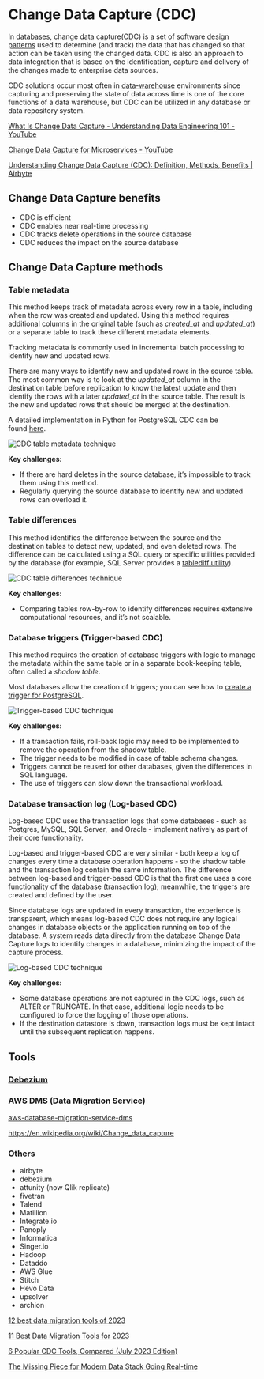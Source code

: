 # Change Data Capture (CDC)

In [databases](https://en.wikipedia.org/wiki/Database), change data capture(CDC) is a set of software [design patterns](https://en.wikipedia.org/wiki/Design_pattern_(computer_science)) used to determine (and track) the data that has changed so that action can be taken using the changed data. CDC is also an approach to data integration that is based on the identification, capture and delivery of the changes made to enterprise data sources.

CDC solutions occur most often in [data-warehouse](https://en.wikipedia.org/wiki/Data_warehouse) environments since capturing and preserving the state of data across time is one of the core functions of a data warehouse, but CDC can be utilized in any database or data repository system.

[What Is Change Data Capture - Understanding Data Engineering 101 - YouTube](https://www.youtube.com/watch?v=hNJCxF3IWC4)

[Change Data Capture for Microservices - YouTube](https://www.youtube.com/watch?v=M6Z-RpEdaN4&ab_channel=InfoQ)

[Understanding Change Data Capture (CDC): Definition, Methods, Benefits | Airbyte](https://airbyte.com/blog/change-data-capture-definition-methods-and-benefits)

## Change Data Capture benefits

- CDC is efficient
- CDC enables near real-time processing
- CDC tracks delete operations in the source database
- CDC reduces the impact on the source database

## Change Data Capture methods

### Table metadata

This method keeps track of metadata across every row in a table, including when the row was created and updated. Using this method requires additional columns in the original table (such as _created_at_ and _updated_at_) or a separate table to track these different metadata elements.

Tracking metadata is commonly used in incremental batch processing to identify new and updated rows.

There are many ways to identify new and updated rows in the source table. The most common way is to look at the _updated_at_ column in the destination table before replication to know the latest update and then identify the rows with a later _updated_at_ in the source table. The result is the new and updated rows that should be merged at the destination.

A detailed implementation in Python for PostgreSQL CDC can be found [here](https://blog.devgenius.io/python-etl-pipeline-incremental-data-load-source-change-detection-28a7ceaa9840).

![CDC table metadata technique](../../media/Pasted%20image%2020240123235509.png)

**Key challenges:**

- If there are hard deletes in the source database, it’s impossible to track them using this method.
- Regularly querying the source database to identify new and updated rows can overload it.

### Table differences

This method identifies the difference between the source and the destination tables to detect new, updated, and even deleted rows. The difference can be calculated using a SQL query or specific utilities provided by the database (for example, SQL Server provides a [tablediff utility](https://docs.microsoft.com/en-us/sql/tools/tablediff-utility?view=sql-server-ver15)).

![CDC table differences technique](../../media/Pasted%20image%2020240123235453.png)

**Key challenges:**

- Comparing tables row-by-row to identify differences requires extensive computational resources, and it’s not scalable.**‍**‍

### Database triggers (Trigger-based CDC)

This method requires the creation of database triggers with logic to manage the metadata within the same table or in a separate book-keeping table, often called a _shadow table_.

Most databases allow the creation of triggers; you can see how to [create a trigger for PostgreSQL](https://www.postgresql.org/docs/current/sql-createtrigger.html).

![Trigger-based CDC technique](../../media/Pasted%20image%2020240123235440.png)

**Key challenges:**

- If a transaction fails, roll-back logic may need to be implemented to remove the operation from the shadow table.
- The trigger needs to be modified in case of table schema changes.
- Triggers cannot be reused for other databases, given the differences in SQL language.
- The use of triggers can slow down the transactional workload.

### Database transaction log (Log-based CDC)

Log-based CDC uses the transaction logs that some databases - such as Postgres, MySQL, SQL Server,  and Oracle - implement natively as part of their core functionality.

Log-based and trigger-based CDC are very similar - both keep a log of changes every time a database operation happens - so the shadow table and the transaction log contain the same information. The difference between log-based and trigger-based CDC is that the first one uses a core functionality of the database (transaction log); meanwhile, the triggers are created and defined by the user.

Since database logs are updated in every transaction, the experience is transparent, which means log-based CDC does not require any logical changes in database objects or the application running on top of the database. A system reads data directly from the database Change Data Capture logs to identify changes in a database, minimizing the impact of the capture process.

![Log-based CDC technique](../../media/Pasted%20image%2020240123235410.png)

**Key challenges:**

- Some database operations are not captured in the CDC logs, such as ALTER or TRUNCATE. In that case, additional logic needs to be configured to force the logging of those operations.
- If the destination datastore is down, transaction logs must be kept intact until the subsequent replication happens.

## Tools

### [Debezium](databases/data-warehousing/debezium.md)

### AWS DMS (Data Migration Service)

[aws-database-migration-service-dms](cloud/aws/aws-database-migration-service-dms.md)

https://en.wikipedia.org/wiki/Change_data_capture

### Others

- airbyte
- debezium
- attunity (now Qlik replicate)
- fivetran
- Talend
- Matillion
- Integrate.io
- Panoply
- Informatica
- Singer.io
- Hadoop
- Dataddo
- AWS Glue
- Stitch
- Hevo Data
- upsolver
- archion

[12 best data migration tools of 2023](https://www.fivetran.com/learn/data-migration-tools)

[11 Best Data Migration Tools for 2023](https://hevodata.com/learn/data-migration-tools/)

[6 Popular CDC Tools, Compared (July 2023 Edition)](https://www.upsolver.com/blog/cdc-tools-comparison-guide)

[The Missing Piece for Modern Data Stack Going Real-time](https://www.arcion.io/blog/the-missing-piece-for-modern-data-stack-going-real-time)

